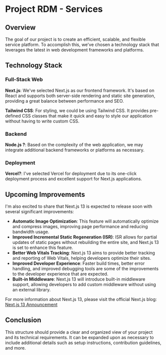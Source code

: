 # Project RDM - Services

## Overview

The goal of our project is to create an efficient, scalable, and flexible service platform. To accomplish this, we've chosen a technology stack that leverages the latest in web development frameworks and platforms.

## Technology Stack

### Full-Stack Web 

**Next.js**: We've selected Next.js as our frontend framework. It's based on React and supports both server-side rendering and static site generation, providing a great balance between performance and SEO.

**Tailwind CSS**: For styling, we could be using Tailwind CSS. It provides pre-defined CSS classes that make it quick and easy to style our application without having to write custom CSS.

### Backend

**Node.js ?**: Based on the complexity of the web application, we may integrate additional backend frameworks or platforms as necessary.

### Deployment

**Vercel?**: I've selected Vercel for deployment due to its one-click deployment process and excellent support for Next.js applications.

## Upcoming Improvements

I'm also excited to share that Next.js 13 is expected to release soon with several significant improvements:

- **Automatic Image Optimization**: This feature will automatically optimize and compress images, improving page performance and reducing bandwidth usage.
- **Improved Incremental Static Regeneration (ISR)**: ISR allows for partial updates of static pages without rebuilding the entire site, and Next.js 13 is set to enhance this feature.
- **Better Web Vitals Tracking**: Next.js 13 aims to provide better tracking and reporting of Web Vitals, helping developers optimize their sites.
- **Improved Developer Experience**: Faster build times, better error handling, and improved debugging tools are some of the improvements to the developer experience that are expected.
- **Built-in Middleware**: Next.js 13 will introduce built-in middleware support, allowing developers to add custom middleware without using an external library.

For more information about Next.js 13, please visit the official Next.js blog: [Next.js 13 Announcement](https://nextjs.org/blog/next-13)

## Conclusion

This structure should provide a clear and organized view of your project and its technical requirements. It can be expanded upon as necessary to include additional details such as setup instructions, contribution guidelines, and more.
